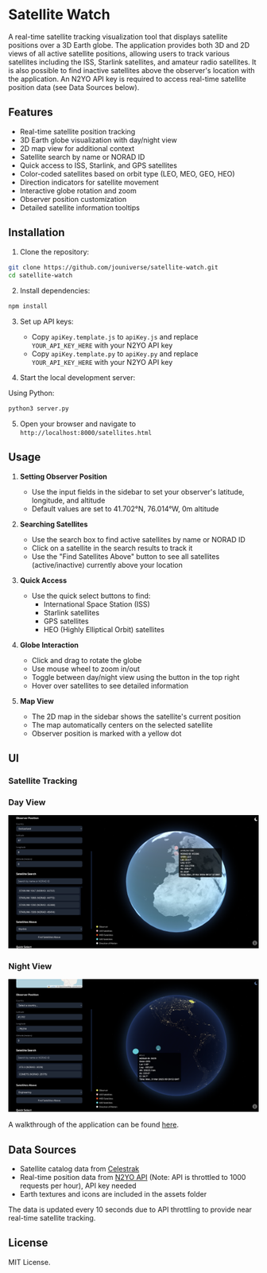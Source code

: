 # Satellite Watch

A real-time satellite tracking visualization tool that displays satellite positions over a 3D Earth globe. The application provides both 3D and 2D views of all active satellite positions, allowing users to track various satellites including the ISS, Starlink satellites, and amateur radio satellites. It is also possible to find inactive satellites above the observer's location with the application. An N2YO API key is required to access real-time satellite position data (see Data Sources below).

## Features

- Real-time satellite position tracking
- 3D Earth globe visualization with day/night view
- 2D map view for additional context
- Satellite search by name or NORAD ID
- Quick access to ISS, Starlink, and GPS satellites
- Color-coded satellites based on orbit type (LEO, MEO, GEO, HEO)
- Direction indicators for satellite movement
- Interactive globe rotation and zoom
- Observer position customization
- Detailed satellite information tooltips

## Installation

1. Clone the repository:

```bash
git clone https://github.com/jouniverse/satellite-watch.git
cd satellite-watch
```

2. Install dependencies:

```bash
npm install
```

3. Set up API keys:

   - Copy `apiKey.template.js` to `apiKey.js` and replace `YOUR_API_KEY_HERE` with your N2YO API key
   - Copy `apiKey.template.py` to `apiKey.py` and replace `YOUR_API_KEY_HERE` with your N2YO API key

4. Start the local development server:

Using Python:

```bash
python3 server.py
```

5. Open your browser and navigate to `http://localhost:8000/satellites.html`

## Usage

1. **Setting Observer Position**

   - Use the input fields in the sidebar to set your observer's latitude, longitude, and altitude
   - Default values are set to 41.702°N, 76.014°W, 0m altitude

2. **Searching Satellites**

   - Use the search box to find active satellites by name or NORAD ID
   - Click on a satellite in the search results to track it
   - Use the "Find Satellites Above" button to see all satellites (active/inactive) currently above your location

3. **Quick Access**

   - Use the quick select buttons to find:
     - International Space Station (ISS)
     - Starlink satellites
     - GPS satellites
     - HEO (Highly Elliptical Orbit) satellites

4. **Globe Interaction**

   - Click and drag to rotate the globe
   - Use mouse wheel to zoom in/out
   - Toggle between day/night view using the button in the top right
   - Hover over satellites to see detailed information

5. **Map View**
   - The 2D map in the sidebar shows the satellite's current position
   - The map automatically centers on the selected satellite
   - Observer position is marked with a yellow dot

## UI

### Satellite Tracking

### Day View

![Satellite Tracking View](./assets/UI/ui-1.png)

### Night View

![Satellite Tracking View](./assets/UI/ui-2.png)

A walkthrough of the application can be found [here](https://youtu.be/3__Hjmay5Wo).

## Data Sources

- Satellite catalog data from [Celestrak](https://celestrak.org/)
- Real-time position data from [N2YO API](https://www.n2yo.com/) (Note: API is throttled to 1000 requests per hour), API key needed
- Earth textures and icons are included in the assets folder

The data is updated every 10 seconds due to API throttling to provide near real-time satellite tracking.

## License

MIT License.
